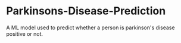 # Parkinsons-Disease-Prediction
A ML model used to predict whether a person is parkinson's disease positive or not. 
